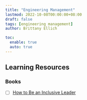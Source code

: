 ```yaml
---
title: "Engineering Management"
lastmod: 2022-10-08T00:00:00+08:00
draft: false
tags: [engineering management]
author: Brittany Ellich

toc:
  enable: true
  auto: true
---
```


## Learning Resources

### Books

* [ ] [How to Be an Inclusive Leader](https://www.amazon.com/dp/1523085177/?coliid=I1F96GPDH0ZKP0&colid=PPMWLS8ABA0Y&psc=1&ref_=gv_ov_lig_pi_dp)
